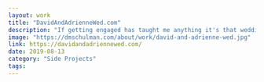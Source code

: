 ```yaml
---
layout: work
title: "DavidAndAdrienneWed.com"
description: "If getting engaged has taught me anything it's that weddings are super complex occasions to plan! To help some of this process, I built out a microsite to help our guests find information about our special day, submit their paperless RSVP, see what stores we're registered at, and even learn more about the happy couple. Implementation was kept simple with a mobile-first concept and content presented in an easy to browse way. Think of it as the digital program to our analog wedding, plus much more."
image: "https://dmschulman.com/about/work/david-and-adrienne-wed.jpg"
link: https://davidandadriennewed.com/
date: 2019-08-13
category: "Side Projects"
tags: 
---
```

